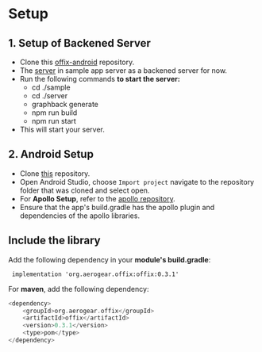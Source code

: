 # Setup

## 1. Setup of Backened Server

- Clone this [offix-android](https://github.com/aerogear/offix-android.git) repository.
- The [server]((https://github.com/aerogear/offix-android/tree/master/sample/server)) in sample app server as a backened server for now.
- Run the following commands **to start the server:**
  - cd ./sample
  - cd ./server
  - graphback generate
  - npm run build
  - npm run start
- This will start your server. 

## 2. Android Setup

- Clone [this](https://github.com/aerogear/offix-android.git) repository. 
- Open Android Studio, choose `Import project` navigate to the repository folder that was cloned and select open.
- For **Apollo Setup**, refer to the [apollo repository](https://github.com/apollographql/apollo-android).
- Ensure that the app's build.gradle has the apollo plugin and dependencies of the apollo libraries.


## Include the library 

Add the following dependency in your **module's build.gradle**:
  
  ```  implementation 'org.aerogear.offix:offix:0.3.1' ```

For **maven**, add the following dependency: <br/> 

```kotlin
<dependency>
	<groupId>org.aerogear.offix</groupId>
	<artifactId>offix</artifactId>
	<version>0.3.1</version>
	<type>pom</type>
</dependency>
```

